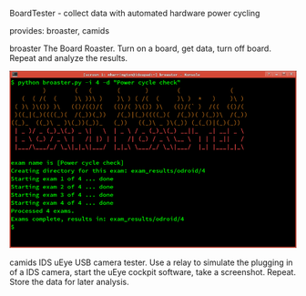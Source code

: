 BoardTester - collect data with automated hardware power cycling

provides: broaster, camids

broaster 
    The Board Roaster. Turn on a board, get data, turn off board.
    Repeat and analyze the results.

![broaster screenshot](/docs/broaster.png "broaster screenshot")

camids 
    IDS uEye USB camera tester. Use a relay to simulate the plugging in
    of a IDS camera, start the uEye cockpit software, take a screenshot.
    Repeat. Store the data for later analysis.


